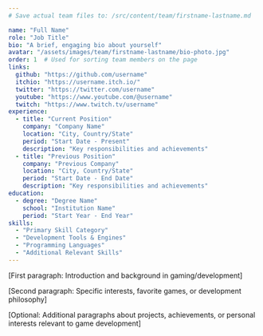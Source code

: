 ```yaml
---
# Save actual team files to: /src/content/team/firstname-lastname.md

name: "Full Name"
role: "Job Title"
bio: "A brief, engaging bio about yourself"
avatar: "/assets/images/team/firstname-lastname/bio-photo.jpg"
order: 1  # Used for sorting team members on the page
links:
  github: "https://github.com/username"
  itchio: "https://username.itch.io/"
  twitter: "https://twitter.com/username"
  youtube: "https://www.youtube.com/@username"
  twitch: "https://www.twitch.tv/username"
experience:
  - title: "Current Position"
    company: "Company Name"
    location: "City, Country/State"
    period: "Start Date - Present"
    description: "Key responsibilities and achievements"
  - title: "Previous Position"
    company: "Previous Company"
    location: "City, Country/State"
    period: "Start Date - End Date"
    description: "Key responsibilities and achievements"
education:
  - degree: "Degree Name"
    school: "Institution Name"
    period: "Start Year - End Year"
skills:
  - "Primary Skill Category"
  - "Development Tools & Engines"
  - "Programming Languages"
  - "Additional Relevant Skills"
---
```

<!-- Personal Bio - This content appears on the team member's profile -->
[First paragraph: Introduction and background in gaming/development]

[Second paragraph: Specific interests, favorite games, or development philosophy]

[Optional: Additional paragraphs about projects, achievements, or personal interests relevant to game development]
